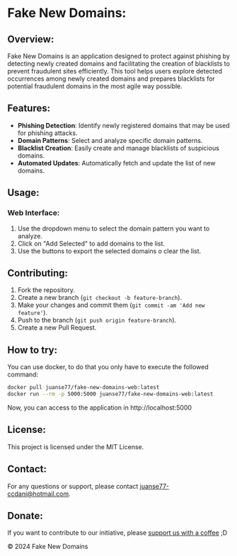 # Fake New Domains:

## Overview:

Fake New Domains is an application designed to protect against phishing by detecting newly created domains and facilitating the creation of blacklists to prevent fraudulent sites efficiently. This tool helps users explore detected occurrences among newly created domains and prepares blacklists for potential fraudulent domains in the most agile way possible.

## Features:

- **Phishing Detection**: Identify newly registered domains that may be used for phishing attacks.
- **Domain Patterns**: Select and analyze specific domain patterns.
- **Blacklist Creation**: Easily create and manage blacklists of suspicious domains.
- **Automated Updates**: Automatically fetch and update the list of new domains.

## Usage:

### Web Interface:

1. Use the dropdown menu to select the domain pattern you want to analyze.
2. Click on "Add Selected" to add domains to the list.
3. Use the buttons to export the selected domains o clear the list.

## Contributing:

1. Fork the repository.
2. Create a new branch (`git checkout -b feature-branch`).
3. Make your changes and commit them (`git commit -am 'Add new feature'`).
4. Push to the branch (`git push origin feature-branch`).
5. Create a new Pull Request.

## How to try:
You can use docker, to do that you only have to execute the followed command:

```bash
docker pull juanse77/fake-new-domains-web:latest
docker run --rm -p 5000:5000 juanse77/fake-new-domains-web:latest
```

Now, you can access to the application in http://localhost:5000

## License:

This project is licensed under the MIT License.

## Contact:

For any questions or support, please contact [juanse77-ccdani@hotmail.com](mailto:juanse77-ccdani@hotmail.com).

## Donate:
If you want to contribute to our initiative, please [support us with a coffee](https://buymeacoffee.com/fake.new.domains) ;D

&copy; 2024 Fake New Domains
